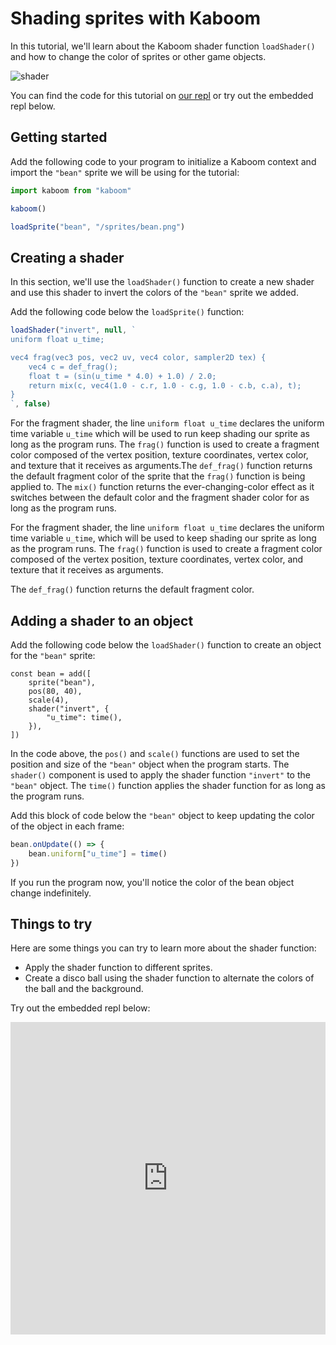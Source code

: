 # Shading sprites with Kaboom

In this tutorial, we'll learn about the Kaboom shader function `loadShader()` and how to change the color of sprites or other game objects.

![shader](shader.png)

You can find the code for this tutorial on [our repl](https://replit.com/@ritza/shade-sprites) or try out the embedded repl below.

## Getting started

Add the following code to your program to initialize a Kaboom context and import the `"bean"` sprite we will be using for the tutorial:

```javascript
import kaboom from "kaboom"

kaboom()

loadSprite("bean", "/sprites/bean.png")
```

## Creating a shader

In this section, we'll use the `loadShader()` function to create a new shader and use this shader to invert the colors of the `"bean"` sprite we added.

Add the following code below the `loadSprite()` function:


```javascript
loadShader("invert", null, `
uniform float u_time;

vec4 frag(vec3 pos, vec2 uv, vec4 color, sampler2D tex) {
	vec4 c = def_frag();
	float t = (sin(u_time * 4.0) + 1.0) / 2.0;
	return mix(c, vec4(1.0 - c.r, 1.0 - c.g, 1.0 - c.b, c.a), t);
}
`, false)

```

For the fragment shader, the line `uniform float u_time` declares the uniform time variable `u_time` which will be used to run keep shading our sprite as long as the program runs. The `frag()` function is used to create a fragment color composed of the vertex position, texture coordinates, vertex color, and texture that it receives as arguments.The `def_frag()` function returns the default fragment color of the sprite that the `frag()` function is being applied to. The `mix()` function returns the ever-changing-color effect as it switches between the default color and the fragment shader color for as  long as the program runs.

For the fragment shader, the line `uniform float u_time` declares the uniform time variable `u_time`, which will be used to keep shading our sprite as long as the program runs. The `frag()` function is used to create a fragment color composed of the vertex position, texture coordinates, vertex color, and texture that it receives as arguments. 

The `def_frag()` function returns the default fragment color.

## Adding a shader to an object

Add the following code below the `loadShader()` function to create an object for the `"bean"` sprite:

```
const bean = add([
	sprite("bean"),
	pos(80, 40),
	scale(4),
	shader("invert", {
		"u_time": time(),
	}),
])
```

In the code above, the `pos()` and `scale()` functions are used to set the position and size of the `"bean"` object when the program starts. The `shader()` component is used to apply the shader function `"invert"` to the `"bean"` object. The `time()` function applies the shader function for as long as the program runs.

Add this block of code below the `"bean"` object to keep updating the color of the object in each frame:

```javascript
bean.onUpdate(() => {
	bean.uniform["u_time"] = time()
})

```

If you run the program now, you'll notice the color of the bean object change indefinitely.

## Things to try

Here are some things you can try to learn more about the shader function:

- Apply the shader function to different sprites.
- Create a disco ball using the shader function to alternate the colors of the ball and the background.

Try out the embedded repl below:
<iframe frameborder="0" width="100%" height="500px" src="https://replit.com/@ritza/shade-sprites?embed=true"></iframe>
